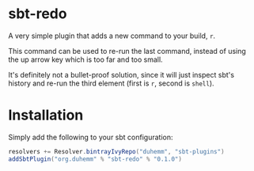 # sbt-redo

A very simple plugin that adds a new command to your build, `r`.

This command can be used to re-run the last command, instead of using the up arrow key
which is too far and too small.

It's definitely not a bullet-proof solution, since it will just inspect sbt's history and
re-run the third element (first is `r`, second is `shell`).

# Installation

Simply add the following to your sbt configuration:

```scala
resolvers += Resolver.bintrayIvyRepo("duhemm", "sbt-plugins")
addSbtPlugin("org.duhemm" % "sbt-redo" % "0.1.0")
```
